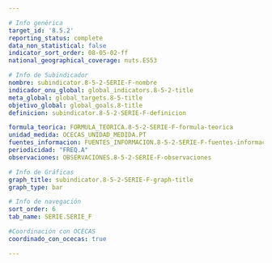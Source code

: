 ```yaml
---

# Info genérica
target_id: '8.5.2'
reporting_status: complete
data_non_statistical: false
indicator_sort_order: 08-05-02-ff
national_geographical_coverage: nuts.ES53

# Info de Subindicador
nombre: subindicator.8-5-2-SERIE-F-nombre
indicador_onu_global: global_indicators.8-5-2-title
meta_global: global_targets.8-5-title
objetivo_global: global_goals.8-title
definicion: subindicator.8-5-2-SERIE-F-definicion

formula_teorica: FORMULA_TEORICA.8-5-2-SERIE-F-formula-teorica
unidad_medida: OCECAS_UNIDAD_MEDIDA.PT
fuentes_informacion: FUENTES_INFORMACION.8-5-2-SERIE-F-fuentes-informacion
periodicidad: "FREQ.A"
observaciones: OBSERVACIONES.8-5-2-SERIE-F-observaciones

# Info de Gráficas
graph_title: subindicator.8-5-2-SERIE-F-graph-title
graph_type: bar

# Info de navegación
sort_order: 6
tab_name: SERIE.SERIE_F

#Coordinación con OCECAS
coordinado_con_ocecas: true

---
```

